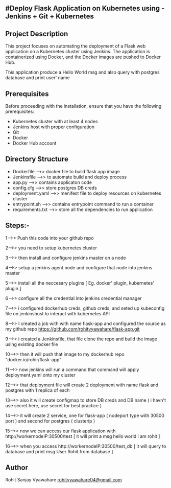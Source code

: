 #Deploy Flask Application on Kubernetes using - Jenkins + Git + Kubernetes
----------------------------------------------------------------------------

## Project Description
This project focuses on automating the deployment of a Flask web application on a Kubernetes cluster using Jenkins. The application is containerized using Docker, and the Docker images are pushed to Docker Hub.

This application produce a Hello World msg and also query with postgres database and print user' name

## Prerequisites
Before proceeding with the installation, ensure that you have the following prerequisites:
- Kubernetes cluster with at least 4 nodes
- Jenkins host with proper configuration
- Git
- Docker
- Docker Hub account


## Directory Structure
- Dockerfile -->> docker file to build flask app image
- Jenkinsfile -->> to automate build and deploy process
- app.py -->> contains applicaton code
- config.cfg -->> store postgres DB creds 
- deployment.yaml -->> menifest file to deploy resources on kubernetes cluster
- entrypoint.sh -->> contains entrypoint command to run a container
- requirements.txt -->> store all the dependencies to run application


## Steps:-
1-->> Push this code into your github repo

2-->> you need to setup kubernetes cluster

3-->> then install and configure jenkins master on a node 

4-->> setup a jenkins agent node and configure that node into jenkins master

5-->> install all the neccesary plugins [ Eg.  docker' plugin, kubernetes' plugin ]

6-->> configure all the credential into jenkins credential manager

7-->> i configured dockerhub creds, github creds, and seted up kubeconfig file on jenkinshost to interact with kubernetes API

8-->> I created a job with with name flask-app and configured the source as my github repo https://github.com/rohitvyawahare/flask-app.git

9-->> i created a Jenkinsfile, that file clone the repo and build the image using existing docker file

10-->> then it will push that image to my dockerhub repo "docker.io/rohir/flask-app" 

11-->> now jenkins will run a command that command will apply deployment.yaml onto my cluster

12-->> that deployment file will create 2 deployment with name flask and postgres with 1 replica of each

13-->> also it will create configmap to store DB creds and DB name ( i havn't use secret here, use secret for best practice )

14-->> it will create 2 service, one for flask-app ( nodeport type with 30500 port )  and  second for postgres ( clusterip )

15-->> now we can access our flask application with http://workernodeIP:30500/test [ it will print a msg hello world i am rohit ]

16-->> when you access http://workernodeIP:30500/test_db [ it will query to database and print msg User Rohit from database ]

## Author
Rohit Sanjay Vyawahare
rohitvyawahare04@gmail.com

